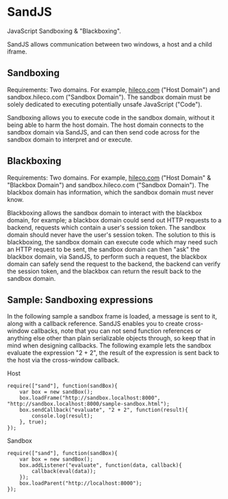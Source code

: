 SandJS
======

JavaScript Sandboxing &amp; "Blackboxing".

SandJS allows communication between two windows, a host and a child iframe.

Sandboxing
----------

Requirements: Two domains. For example, [hileco.com](http://hileco.com) ("Host Domain") and sandbox.hileco.com ("Sandbox Domain"). The sandbox domain must be solely dedicated to executing potentially unsafe JavaScript ("Code").

Sandboxing allows you to execute code in the sandbox domain, without it being able to harm the host domain. The host domain connects to the sandbox domain via SandJS, and can then send code across for the sandbox domain to interpret and or execute.

Blackboxing
-----------

Requirements: Two domains. For example, [hileco.com](http://hileco.com) ("Host Domain" &amp; "Blackbox Domain") and sandbox.hileco.com ("Sandbox Domain"). The blackbox domain has information, which the sandbox domain must never know.

Blackboxing allows the sandbox domain to interact with the blackbox domain, for example; a blackbox domain could send out HTTP requests to a backend, requests which contain a user's session token. The sandbox domain should never have the user's session token. The solution to this is blackboxing, the sandbox domain can execute code which may need such an HTTP request to be sent, the sandbox domain can then "ask" the blackbox domain, via SandJS, to perform such a request, the blackbox domain can safely send the request to the backend, the backend can verify the session token, and the blackbox can return the result back to the sandbox domain.

Sample: Sandboxing expressions
------------------------------

In the following sample a sandbox frame is loaded, a message is sent to it, along with a callback reference. SandJS enables you to create cross-window callbacks, note that you can not send function references or anything else other than plain serializable objects through, so keep that in mind when designing callbacks. The following example lets the sandbox evaluate the expression "2 + 2", the result of the expression is sent back to the host via the cross-window callback.

Host

    require(["sand"], function(sandBox){
        var box = new sandBox();
        box.loadFrame("http://sandbox.localhost:8000", "http://sandbox.localhost:8000/sample-sandbox.html");
        box.sendCallback("evaluate", "2 + 2", function(result){
            console.log(result);
        }, true);
    });

Sandbox

    require(["sand"], function(sandBox){
        var box = new sandBox();
        box.addListener("evaluate", function(data, callback){
            callback(eval(data));
        });
        box.loadParent("http://localhost:8000");
    });
